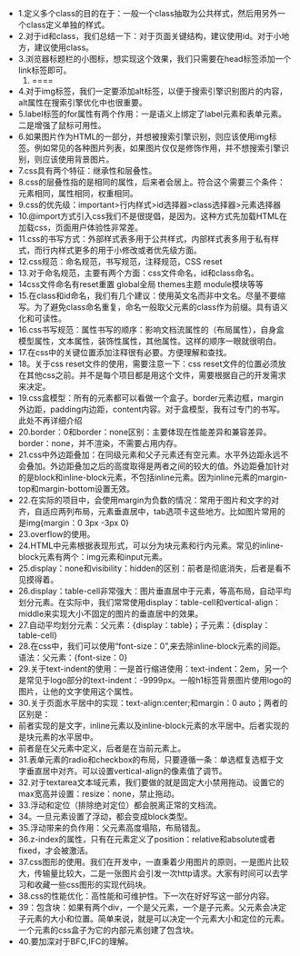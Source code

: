 - 1.定义多个class的目的在于：一般一个class抽取为公共样式，然后用另外一个class定义单独的样式。
- 2.对于id和class，我们总结一下：对于页面关键结构，建议使用id。对于小地方，建议使用class。
- 3.浏览器标题栏的小图标，想实现这个效果，我们只需要在head标签添加一个link标签即可。
     1. ==<link rel="shortcut icon" href="favicon.ico" type="image/x-icon">==
- 4.对于img标签，我们一定要添加alt标签，以便于搜索引擎识别图片的内容，alt属性在搜索引擎优化中也很重要。
- 5.label标签的for属性有两个作用：一是语义上绑定了label元素和表单元素。二是增强了鼠标可用性。
- 6.如果图片作为HTML的一部分，并想被搜索引擎识别，则应该使用img标签。例如常见的各种图片列表，如果图片仅仅是修饰作用，并不想搜索引擎识别，则应该使用背景图片。
- 7.css具有两个特征：继承性和层叠性。
- 8.css的层叠性指的是相同的属性，后来者会居上。符合这个需要三个条件：元素相同，属性相同，权重相同。
- 9.css的优先级：important>行内样式>id选择器>class选择器>元素选择器
- 10.@import方式引入css我们不是很提倡，是因为。这种方式先加载HTML在加载css，页面用户体验性非常差。
- 11.css的书写方式：外部样式表多用于公共样式，内部样式表多用于私有样式，而行内样式更多的用于小修改或者优先级方面。
- 12.css规范：命名规范，书写规范，注释规范，CSS reset
- 13.对于命名规范，主要有两个方面：css文件命名，id和class命名。
- 14css文件命名有reset重置  global全局 themes主题 module模块等等
- 15.在class和id命名，我们有几个建议：使用英文名而非中文名。尽量不要缩写。为了避免class命名重复，命名一般取父元素的class作为前缀。具有语义化和可读性。
- 16.css书写规范：属性书写的顺序：影响文档流属性的（布局属性），自身盒模型属性，文本属性，装饰性属性，其他属性。这样的顺序一眼就很明白。
- 17.在css中的关键位置添加注释很有必要。方便理解和查找。
- 18。关于css reset文件的使用，需要注意一下：css reset文件的位置必须放在其他css之前。并不是每个项目都是用这个文件，需要根据自己的开发需求来决定。
- 19.css盒模型：所有的元素都可以看做一个盒子。border元素边框，margin外边距，padding内边距，content内容。对于盒模型，我有过专门的书写。此处不再详细介绍
- 20.border：0和border：none区别：主要体现在性能差异和兼容差异。border：none，并不渲染，不需要占用内存。
- 21.css中外边距叠加：在同级元素和父子元素还有空元素。水平外边距永远不会叠加。外边距叠加之后的高度取得是两者之间的较大的值。外边距叠加针对的是block和inline-block元素，不包括inline元素。因为inline元素的margin-top和margin-bottom设置无效。
- 22.在实际的项目中，会使用margin为负数的情况：常用于图片和文字的对齐，自适应两列布局，元素垂直居中，tab选项卡这些地方。比如图片常用的是img{margin：0 3px -3px 0}
- 23.overflow的使用。
- 24.HTML中元素根据表现形式，可以分为块元素和行内元素。常见的inline-block元素有两个：img元素和input元素。
- 25.display：none和visibility：hidden的区别：前者是彻底消失，后者是看不见摸得着。
- 26.display：table-cell非常强大：图片垂直居中于元素，等高布局，自动平均划分元素。在实际中，我们常常使用display：table-cell和vertical-align：middle来实现大小不固定的图片的垂直居中的效果。
- 27.自动平均划分元素：父元素：{display：table}；子元素：{display：table-cell}
- 28.在css中，我们可以使用“font-size：0”,来去除inline-block元素的间距。语法：父元素：{font-size：0}
- 29.关于text-indent的使用：一是首行缩进使用：text-indent：2em，另一个是常见于logo部分的text-indent：-9999px。一般h1标签背景图片使用logo的图片，让他的文字使用这个属性。
- 30.关于页面水平居中的实现：text-align:center;和margin：0 auto；两者的区别是：
- 前者实现的是文字，inline元素以及inline-block元素的水平居中。后者实现的是块元素的水平居中。
- 前者是在父元素中定义，后者是在当前元素上。
- 31.表单元素的radio和checkbox的布局，只要遵循一条：单选框复选框于文字垂直居中对齐。可以设置vertical-align的像素值了调节。
- 32.对于textarea文本域元素，我们要做的就是固定大小禁用拖动。设置它的max宽高并设置：resize：none，禁止拖动。
- 33.浮动和定位（排除绝对定位）都会脱离正常的文档流。
- 34。一旦元素设置了浮动，都会变成block类型。
- 35.浮动带来的负作用：父元素高度塌陷，布局错乱。
- 36.z-index的属性，只有在元素定义了position：relative和absolute或者fixed，才会被激活。
- 37.css图形的使用。我们在开发中，一直秉着少用图片的原则，一是图片比较大，传输量比较大，二是一张图片会引发一次http请求。大家有时间可以去学习和收藏一些css图形的实现代码块。
- 38.css的性能优化：高性能和可维护性。下一次在好好写这一部分内容。
- 39：包含块：如果有两个div，一个是父元素，一个是子元素。父元素会决定子元素的大小和位置。简单来说，就是可以决定一个元素大小和定位的元素。一个元素的css盒子为它的内部元素创建了包含块。
- 40.要加深对于BFC,IFC的理解。
